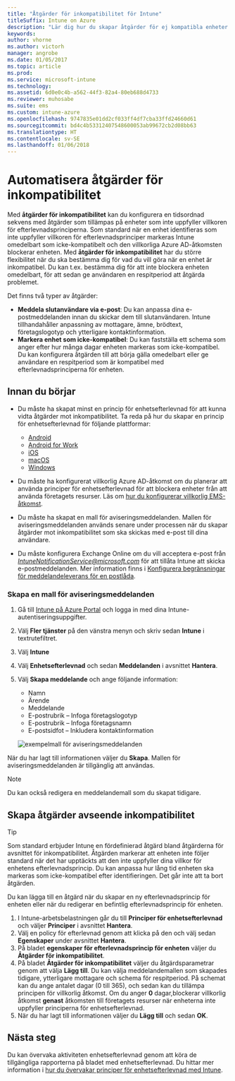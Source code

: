 ```yaml
---
title: "Åtgärder för inkompatibilitet för Intune"
titleSuffix: Intune on Azure
description: "Lär dig hur du skapar åtgärder för ej kompatibla enheter med Intune"
keywords: 
author: vhorne
ms.author: victorh
manager: angrobe
ms.date: 01/05/2017
ms.topic: article
ms.prod: 
ms.service: microsoft-intune
ms.technology: 
ms.assetid: 6d0e0c4b-a562-44f3-82a4-80eb688d4733
ms.reviewer: muhosabe
ms.suite: ems
ms.custom: intune-azure
ms.openlocfilehash: 9747835e01dd2cf033ff4df7cba33ffd24660d61
ms.sourcegitcommit: bd4c4b53312407548600053ab99672cb2d08bb63
ms.translationtype: HT
ms.contentlocale: sv-SE
ms.lasthandoff: 01/06/2018
---
```

# <a name="automate-actions-for-noncompliance"></a>Automatisera åtgärder för inkompatibilitet

Med **åtgärder för inkompatibilitet** kan du konfigurera en tidsordnad sekvens med åtgärder som tillämpas på enheter som inte uppfyller villkoren för efterlevnadsprinciperna. Som standard när en enhet identifieras som inte uppfyller villkoren för efterlevnadsprinciper markeras Intune omedelbart som icke-kompatibelt och den villkorliga Azure AD-åtkomsten blockerar enheten. Med **åtgärder för inkompatibilitet** har du större flexibilitet när du ska bestämma dig för vad du vill göra när en enhet är inkompatibel. Du kan t.ex. bestämma dig för att inte blockera enheten omedelbart, för att sedan ge användaren en respitperiod att åtgärda problemet.

Det finns två typer av åtgärder:

-   **Meddela slutanvändare via e-post**: Du kan anpassa dina e-postmeddelanden innan du skickar dem till slutanvändaren. Intune tillhandahåller anpassning av mottagare, ämne, brödtext, företagslogotyp och ytterligare kontaktinformation.
-   **Markera enhet som icke-kompatibel**: Du kan fastställa ett schema som anger efter hur många dagar enheten markeras som icke-kompatibel. Du kan konfigurera åtgärden till att börja gälla omedelbart eller ge användare en respitperiod som är kompatibel med efterlevnadsprinciperna för enheten.

## <a name="before-you-begin"></a>Innan du börjar

- Du måste ha skapat minst en princip för enhetsefterlevnad för att kunna vidta åtgärder mot inkompatibilitet. Ta reda på hur du skapar en princip för enhetsefterlevnad för följande plattformar:

    -   [Android](compliance-policy-create-android.md)
    -   [Android for Work](compliance-policy-create-android-for-work.md)
    -   [iOS](compliance-policy-create-ios.md)
    -   [macOS](compliance-policy-create-mac-os.md)
    -   [Windows](compliance-policy-create-windows.md)

- Du måste ha konfigurerat villkorlig Azure AD-åtkomst om du planerar att använda principer för enhetsefterlevnad för att blockera enheter från att använda företagets resurser. Läs om [hur du konfigurerar villkorlig EMS-åtkomst](https://docs.microsoft.com/azure/active-directory/active-directory-conditional-access).

- Du måste ha skapat en mall för aviseringsmeddelanden. Mallen för aviseringsmeddelanden används senare under processen när du skapar åtgärder mot inkompatibilitet som ska skickas med e-post till dina användare.

- Du måste konfigurera Exchange Online om du vill acceptera e-post från *IntuneNotificationService@microsoft.com* för att tillåta Intune att skicka e-postmeddelanden. Mer information finns i [Konfigurera begränsningar för meddelandeleverans för en postlåda](https://technet.microsoft.com/library/bb397214(v=exchg.160).aspx).

### <a name="to-create-a-notification-message-template"></a>Skapa en mall för aviseringsmeddelanden

1. Gå till [Intune på Azure Portal](https://portal.azure.com) och logga in med dina Intune-autentiseringsuppgifter.
2. Välj **Fler tjänster** på den vänstra menyn och skriv sedan **Intune** i textrutefiltret.
3. Välj **Intune**
4. Välj **Enhetsefterlevnad** och sedan **Meddelanden** i avsnittet **Hantera**.
5. Välj **Skapa meddelande** och ange följande information:
    - Namn
    - Ärende
    - Meddelande
    - E-postrubrik – Infoga företagslogotyp
    - E-postrubrik – Infoga företagsnamn
    - E-postsidfot – Inkludera kontaktinformation

   ![exempelmall för aviseringsmeddelanden](./media/actionsfornoncompliance-1.PNG)

När du har lagt till informationen väljer du **Skapa**. Mallen för aviseringsmeddelanden är tillgänglig att användas.

> [!NOTE] 
> Du kan också redigera en meddelandemall som du skapat tidigare.

## <a name="to-create-actions-for-non-compliance"></a>Skapa åtgärder avseende inkompatibilitet

> [!TIP]
> Som standard erbjuder Intune en fördefinierad åtgärd bland åtgärderna för avsnittet för inkompatibilitet. Åtgärden markerar att enheten inte följer standard när det har upptäckts att den inte uppfyller dina villkor för enhetens efterlevnadsprincip. Du kan anpassa hur lång tid enheten ska markeras som icke-kompatibel efter identifieringen. Det går inte att ta bort åtgärden.

Du kan lägga till en åtgärd när du skapar en ny efterlevnadsprincip för enheten eller när du redigerar en befintlig efterlevnadsprincip för enheten.

1.  I Intune-arbetsbelastningen går du till **Principer för enhetsefterlevnad** och väljer **Principer** i avsnittet **Hantera**.
2.  Välj en policy för efterlevnad genom att klicka på den och välj sedan **Egenskaper** under avsnittet **Hantera**.
3.  På bladet **egenskaper för efterlevnadsprincip för enheten** väljer du **Åtgärder för inkompatibilitet**.
4.  På bladet **Åtgärder för inkompatibilitet** väljer du åtgärdsparametrar genom att välja **Lägg till**. Du kan välja meddelandemallen som skapades tidigare, ytterligare mottagare och schema för respitperiod. På schemat kan du ange antalet dagar (0 till 365), och sedan kan du tillämpa principen för villkorlig åtkomst. Om du anger **0** dagar,blockerar villkorlig åtkomst **genast** åtkomsten till företagets resurser när enheterna inte uppfyller principerna för enhetsefterlevnad.
5.  När du har lagt till informationen väljer du **Lägg till** och sedan **OK**.

## <a name="next-steps"></a>Nästa steg
Du kan övervaka aktiviteten enhetsefterlevnad genom att köra de tillgängliga rapporterna på bladet med enhetsefterlevnad. Du hittar mer information i [hur du övervakar principer för enhetsefterlevnad med Intune](device-compliance-monitor.md).

